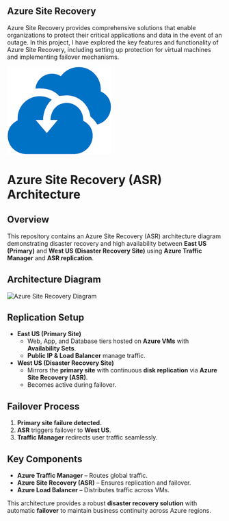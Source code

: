 
## **Azure Site Recovery**
Azure Site Recovery provides comprehensive solutions that enable organizations to protect their critical applications and data in the event of an outage. In this project, I have explored the key features and functionality of Azure Site Recovery, including setting up protection for virtual machines and implementing failover mechanisms.

![](imageazure.png)

# **Azure Site Recovery (ASR) Architecture**

## **Overview**
This repository contains an Azure Site Recovery (ASR) architecture diagram demonstrating disaster recovery and high availability between **East US (Primary)** and **West US (Disaster Recovery Site)** using **Azure Traffic Manager** and **ASR replication**.


## **Architecture Diagram**
![Azure Site Recovery Diagram](recovery.avif)

## **Replication Setup**
- **East US (Primary Site)**
  - Web, App, and Database tiers hosted on **Azure VMs** with **Availability Sets**.
  - **Public IP & Load Balancer** manage traffic.
- **West US (Disaster Recovery Site)**
  - Mirrors the **primary site** with continuous **disk replication** via **Azure Site Recovery (ASR)**.
  - Becomes active during failover.

## **Failover Process**
1. **Primary site failure detected.**
2. **ASR** triggers failover to **West US**.
3. **Traffic Manager** redirects user traffic seamlessly.

## **Key Components**
- **Azure Traffic Manager** – Routes global traffic.
- **Azure Site Recovery (ASR)** – Ensures replication and failover.
- **Azure Load Balancer** – Distributes traffic across VMs.

This architecture provides a robust **disaster recovery solution** with automatic **failover** to maintain business continuity across Azure regions.
